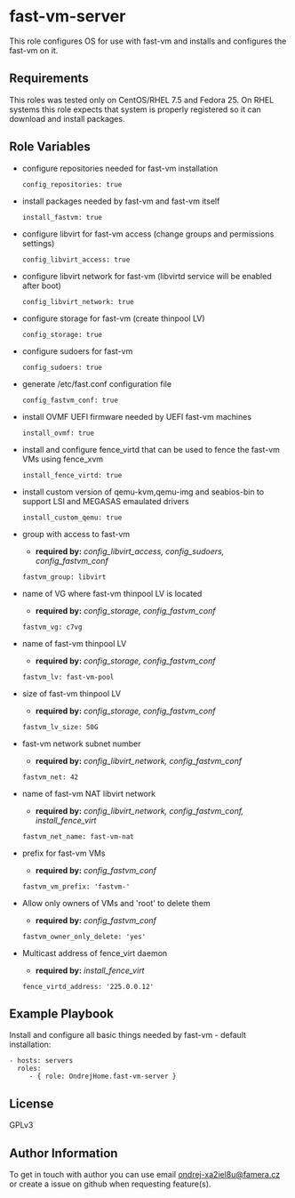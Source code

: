 fast-vm-server
==============

This role configures OS for use with fast-vm and installs and configures the fast-vm on it.

Requirements
------------

This roles was tested only on CentOS/RHEL 7.5 and Fedora 25. On RHEL systems this role expects that system is properly registered so it can download and install packages.

Role Variables
--------------

  - configure repositories needed for fast-vm installation
    ```
    config_repositories: true
    ```

  - install packages needed by fast-vm and fast-vm itself
    ```
    install_fastvm: true
    ```

  - configure libvirt for fast-vm access (change groups and permissions settings)
    ```
    config_libvirt_access: true
    ```

  - configure libvirt network for fast-vm (libvirtd service will be enabled after boot)
    ```
    config_libvirt_network: true
    ```

  - configure storage for fast-vm (create thinpool LV)
    ```
    config_storage: true
    ```

  - configure sudoers for fast-vm
    ```
    config_sudoers: true
    ```

  - generate /etc/fast.conf configuration file
    ```
    config_fastvm_conf: true
    ```

  - install OVMF UEFI firmware needed by UEFI fast-vm machines
    ```
    install_ovmf: true
    ```

  - install and configure fence_virtd that can be used to fence the fast-vm VMs using fence_xvm
    ```
    install_fence_virtd: true
    ```

  - install custom version of qemu-kvm,qemu-img and seabios-bin to support LSI and MEGASAS emaulated drivers
    ```
    install_custom_qemu: true
    ```

  - group with access to fast-vm
    - **required by:** *config_libvirt_access, config_sudoers, config_fastvm_conf*
    ```
    fastvm_group: libvirt
    ```

  - name of VG where fast-vm thinpool LV is located
    - **required by:** *config_storage, config_fastvm_conf*
    ```
    fastvm_vg: c7vg
    ```

  - name of fast-vm thinpool LV
    - **required by:** *config_storage, config_fastvm_conf*
    ```
    fastvm_lv: fast-vm-pool
    ```

  - size of fast-vm thinpool LV
    - **required by:** *config_storage, config_fastvm_conf*
    ```
    fastvm_lv_size: 50G
    ```

  - fast-vm network subnet number
    - **required by:** *config_libvirt_network, config_fastvm_conf*
    ```
    fastvm_net: 42
    ```

  - name of fast-vm NAT libvirt network
    - **required by:** *config_libvirt_network, config_fastvm_conf, install_fence_virt*
    ```
    fastvm_net_name: fast-vm-nat
    ```

  - prefix for fast-vm VMs
    - **required by:** *config_fastvm_conf*
    ```
    fastvm_vm_prefix: 'fastvm-'
    ```

  - Allow only owners of VMs and 'root' to delete them
    - **required by:** *config_fastvm_conf*
    ```
    fastvm_owner_only_delete: 'yes'
    ```

  - Multicast address of fence_virt daemon
    - **required by:** *install_fence_virt*
    ```
    fence_virtd_address: '225.0.0.12'
    ```

Example Playbook
----------------

Install and configure all basic things needed by fast-vm - default installation:

    - hosts: servers
      roles:
         - { role: OndrejHome.fast-vm-server }

License
-------

GPLv3

Author Information
------------------

To get in touch with author you can use email ondrej-xa2iel8u@famera.cz or create a issue on github when requesting feature(s).
